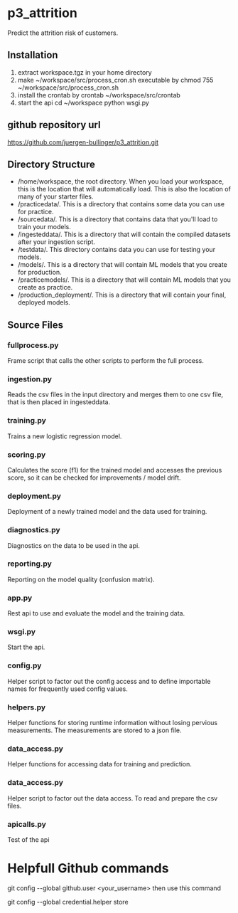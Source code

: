 # p3_attrition
Predict the attrition risk of customers.

## Installation
1. extract workspace.tgz in your home directory
2. make ~/workspace/src/process_cron.sh executable by
   chmod 755 ~/workspace/src/process_cron.sh
3. install the crontab by
   crontab ~/workspace/src/crontab
4. start the api
   cd ~/workspace
   python wsgi.py

## github repository url
https://github.com/juergen-bullinger/p3_attrition.git

## Directory Structure
* /home/workspace, the root directory. When you load your workspace, this is the location that will automatically load. This is also the location of many of your starter files.
* /practicedata/. This is a directory that contains some data you can use for practice.
* /sourcedata/. This is a directory that contains data that you'll load to train your models.
* /ingesteddata/. This is a directory that will contain the compiled datasets after your ingestion script.
* /testdata/. This directory contains data you can use for testing your models.
* /models/. This is a directory that will contain ML models that you create for production.
* /practicemodels/. This is a directory that will contain ML models that you create as practice.
* /production_deployment/. This is a directory that will contain your final, deployed models.

## Source Files
### fullprocess.py
Frame script that calls the other scripts to perform the full process.

### ingestion.py
Reads the csv files in the input directory and merges them to one csv file, that is then placed in ingesteddata.

### training.py
Trains a new logistic regression model.

### scoring.py
Calculates the score (f1) for the trained model and accesses the previous score, so it can be checked for improvements / model drift.

### deployment.py
Deployment of a newly trained model and the data used for training.

### diagnostics.py
Diagnostics on the data to be used in the api.

### reporting.py
Reporting on the model quality (confusion matrix).

### app.py
Rest api to use and evaluate the model and the training data.

### wsgi.py
Start the api.

### config.py
Helper script to factor out the config access and to define importable names for frequently used config values.

### helpers.py
Helper functions for storing runtime information without losing pervious measurements.
The measurements are stored to a json file.

### data_access.py
Helper functions for accessing data for training and prediction.

### data_access.py
Helper script to factor out the data access. To read and prepare the csv files.

### apicalls.py
Test of the api


# Helpfull Github commands
git config --global github.user <your_username>
then use this command

git config --global credential.helper store
